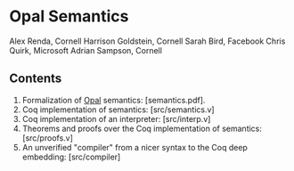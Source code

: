 # Opal Semantics

Alex Renda, Cornell
Harrison Goldstein, Cornell
Sarah Bird, Facebook
Chris Quirk, Microsoft
Adrian Sampson, Cornell

## Contents

1. Formalization of [Opal](https://capra.cs.cornell.edu/research/opal/) semantics: [semantics.pdf].
2. Coq implementation of semantics: [src/semantics.v]
3. Coq implementation of an interpreter: [src/interp.v]
4. Theorems and proofs over the Coq implementation of semantics: [src/proofs.v]
5. An unverified "compiler" from a nicer syntax to the Coq deep embedding: [src/compiler]
